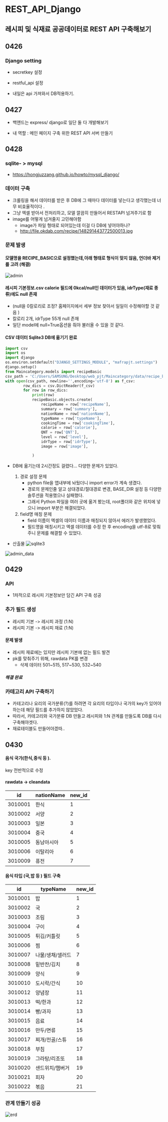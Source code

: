 # REST_API_Django

## 레시피 및 식재료 공공데이터로 REST API 구축해보기

## 0426

### Django setting

- secretkey 설정 
- restful_api 설정

- 내일은 api 가져와서 DB적용하기. 

## 0427

- 백앤드는 express/ django로 일단 둘 다 개발해보기 

- 내 역할 : 메인 페이지 구축 위한 REST API 서버 만들기 

## 0428

### sqlite- > mysql

- https://hongjuzzang.github.io/howto/mysql_django/

### 데이터 구축 

- 크롤링을 해서 데이터를 받은 후 DB에 그 때마다 데이터를 넣는다고 생각했는데 너무 비효율적이다 .
- 그냥 엑셀 받아서 전처리하고, 모델 깔끔히 만들어서 RESTAPI 넘겨주기로 함 
- image를 어떻게 넘겨줄지 고민해야함 
  - image가 파일 형태로 되어있는데 이걸 다 DB에 넣어야하나? 
  - http://file.okdab.com/recipe/148291443772500013.jpg

### 문제 발생 

#### 모델명을 RECIPE_BASIC으로 설정했는데,아래 형태로 형식이 맞지 않음, 언더바 제거를 고려 (해결)

![admin](README.assets/admin.PNG)

#### 레시피 기본정보.csv  calorie 필드에 0kcal/null인 데이터가 있음, idrType(재료 종류)에도 null 존재 

-  (null을 0칼로리로 조정? 홈페이지에서 세부 정보 찾아서 일일이 수정해야할 것 같음  )
-  칼로리 2개, idrType 55개 null 존재 
- 일단 model에 null=True옵션을 줘야 불러올 수 있을 것 같다. 

#### CSV 데이터 Sqlite3 DB에 옮기기 완료 

```python
import csv
import os
import django
os.environ.setdefault("DJANGO_SETTINGS_MODULE", "mafrapjt.settings")
django.setup() 
from Maincategory.models import recipeBasic
csv_path = 'C:/Users/SAMSUNG/Desktop/web_pjt/Maincategory/data/recipe_basic.csv'
with open(csv_path, newline='',encoding='utf-8') as f_csv:
		row_dics = csv.DictReader(f_csv)
		for row in row_dics: 
			print(row)
			recipeBasic.objects.create(
				recipeName = row['recipeName'],
                summary = row['summary'],
                nationName = row['nationName'],
                typeName = row['typeName'],
                cookingTime = row['cookingTime'],
                calorie = row['calorie'],
                QNT = row['QNT'],
                level = row['level'],
                idrType = row['idrType'],
                image = row['image'],

			)
```

- DB에 옮기는데 2시간정도 걸렸다... 다양한 문제가 있었다.
  1. 경로 설정 문제
     - python file을 앱내부에 놔뒀더니 import error가 계속 생겼다.
     - 경로의 문제인줄 알고 상대경로/절대경로 변경, BASE_DIR 설정 등 다양한 솔루션을 적용했으나 실패했다.
     - 그래서 Python 파일을 여러 곳에 옮겨 봤는데, root폴더와 같은 위치에 넣으니 import 부분은 해결되었다.
  2. field명 매칭 문제 
     - field 이름이 엑셀의 데이터 이름과 매칭되지 않아서 에러가 발생했었다.
     - 필드명을 매칭시키고 엑셀 데이터를 수정 한 후 encoding을 utf-8로 맞춰주니 문제를 해결할 수 있었다.

- 산출물 ![sqlite3](README.assets/sqlite3.PNG)

![admin_data](README.assets/admin_data.PNG)



## 0429

### API

- 1차적으로 레시피 기본정보만 담긴 API 구축 성공 

### 추가 필드 생성

- 레시피 기본 -> 레시피 과정 (1:N)
- 레시피 기본 -> 레시피 재료 (1:N)

#### 문제 발생

- 레시피 재료에는 있지만 레시피 기본에 없는 필드 발견  
- pk를 맞춰주기 위해, rawdata PK를 변경 
  - 삭제 데이터 501~515, 517~530, 532~540 

##### 해결 완료

### 카테고리 API 구축하기

- 카테고리나 요리의 국가분류(?)를 하려면 각 요리의 타입이나 국가의 key가 있어야하는데 해당 필드를 추가하지 않았었다.
- 따라서, 카테고리와 국가분류 DB 만들고 레시피와 1:N 관계를 만들도록 DB를 다시 구축해야겟다.  
- 재료테이블도 만들어야겠따..

## 0430

#### 음식 국가(한식,중식 등 ). 

key 전반적으로 수정 

#### rawdata -> cleandata

| id      | nationName | new_id |
| ------- | ---------- | ------ |
| 3010001 | 한식       | 1      |
| 3010002 | 서양       | 2      |
| 3010003 | 일본       | 3      |
| 3010004 | 중국       | 4      |
| 3010005 | 동남아시아 | 5      |
| 3010006 | 이탈리아   | 6      |
| 3010009 | 퓨전       | 7      |



#### 음식 타입 (국,밥 등 ) 필드 구축 

| id      | typeName         | new_id |
| ------- | ---------------- | ------ |
| 3010001 | 밥               | 1      |
| 3010002 | 국               | 2      |
| 3010003 | 조림             | 3      |
| 3010004 | 구이             | 4      |
| 3010005 | 튀김/커틀릿      | 5      |
| 3010006 | 찜               | 6      |
| 3010007 | 나물/생채/샐러드 | 7      |
| 3010008 | 밑반찬/김치      | 8      |
| 3010009 | 양식             | 9      |
| 3010010 | 도시락/간식      | 10     |
| 3010012 | 양념장           | 11     |
| 3010013 | 떡/한과          | 12     |
| 3010014 | 빵/과자          | 13     |
| 3010015 | 음료             | 14     |
| 3010016 | 만두/면류        | 15     |
| 3010017 | 찌개/전골/스튜   | 16     |
| 3010018 | 부침             | 17     |
| 3010019 | 그라탕/리조또    | 18     |
| 3010020 | 샌드위치/햄버거  | 19     |
| 3010021 | 피자             | 20     |
| 3010022 | 볶음             | 21     |

### 관계 만들기 성공

![erd](README.assets/erd-16512996836991.PNG)
